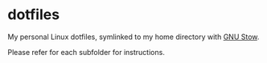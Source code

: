 # dotfiles

My personal Linux dotfiles, symlinked to my home directory with [GNU Stow](https://savannah.gnu.org/projects/stow/).

Please refer for each subfolder for instructions.


